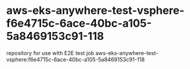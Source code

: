 # aws-eks-anywhere-test-vsphere-f6e4715c-6ace-40bc-a105-5a8469153c91-118
repository for use with E2E test job aws-eks-anywhere-test-vsphere:f6e4715c-6ace-40bc-a105-5a8469153c91-118
